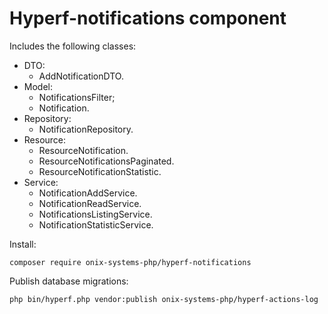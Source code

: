 # Hyperf-notifications component

Includes the following classes:

- DTO:
  - AddNotificationDTO.
- Model:
  - NotificationsFilter;
  - Notification.
- Repository:
  - NotificationRepository.
- Resource:
  - ResourceNotification.
  - ResourceNotificationsPaginated.
  - ResourceNotificationStatistic.
- Service:
  - NotificationAddService.
  - NotificationReadService.
  - NotificationsListingService.
  - NotificationStatisticService.

Install:

```shell script
composer require onix-systems-php/hyperf-notifications
```

Publish database migrations:

```shell script
php bin/hyperf.php vendor:publish onix-systems-php/hyperf-actions-log
```
